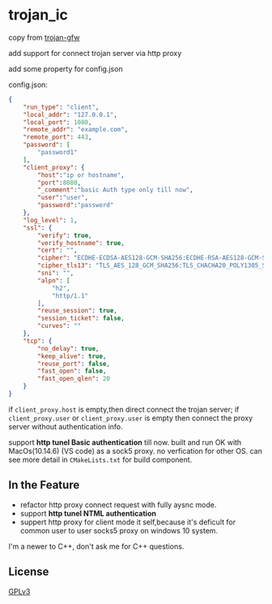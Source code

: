 # trojan_ic

copy from [trojan-gfw](https://github.com/trojan-gfw/trojan)

add support for connect trojan server via http proxy

add some property for config.json

config.json:

```json
{
    "run_type": "client",
    "local_addr": "127.0.0.1",
    "local_port": 1080,
    "remote_addr": "example.com",
    "remote_port": 443,
    "password": [
        "password1"
    ],
    "client_proxy": {
        "host":"ip or hostname",
        "port":8080,
        "_comment":"basic Auth type only till now",
        "user":"user",
        "password":"password"
    },
    "log_level": 1,
    "ssl": {
        "verify": true,
        "verify_hostname": true,
        "cert": "",
        "cipher": "ECDHE-ECDSA-AES128-GCM-SHA256:ECDHE-RSA-AES128-GCM-SHA256:ECDHE-ECDSA-CHACHA20-POLY1305:ECDHE-RSA-CHACHA20-POLY1305:ECDHE-ECDSA-AES256-GCM-SHA384:ECDHE-RSA-AES256-GCM-SHA384:ECDHE-ECDSA-AES256-SHA:ECDHE-ECDSA-AES128-SHA:ECDHE-RSA-AES128-SHA:ECDHE-RSA-AES256-SHA:DHE-RSA-AES128-SHA:DHE-RSA-AES256-SHA:AES128-SHA:AES256-SHA:DES-CBC3-SHA",
        "cipher_tls13": "TLS_AES_128_GCM_SHA256:TLS_CHACHA20_POLY1305_SHA256:TLS_AES_256_GCM_SHA384",
        "sni": "",
        "alpn": [
            "h2",
            "http/1.1"
        ],
        "reuse_session": true,
        "session_ticket": false,
        "curves": ""
    },
    "tcp": {
        "no_delay": true,
        "keep_alive": true,
        "reuse_port": false,
        "fast_open": false,
        "fast_open_qlen": 20
    }
}
```

if `client_proxy.host` is empty,then direct connect the trojan server;
if `client_proxy.user` or `client_proxy.user` is empty then connect the proxy server without authentication info.

support **http tunel Basic authentication** till now.
built and run OK with MacOs(10.14.6) (VS code) as a sock5 proxy. no verfication for other OS.
can see more detail in `CMakeLists.txt` for build component.

## In the Feature

- refactor http proxy connect request with fully aysnc mode.
- support **http tunel NTML authentication**
- suppert http proxy for client mode it self,because it's deficult for common user to user socks5 proxy on windows 10 system.

I'm a newer to C++, don't ask me for C++ questions.

## License

[GPLv3](LICENSE)
